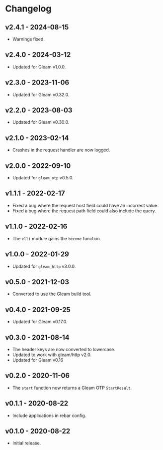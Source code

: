 # Changelog

## v2.4.1 - 2024-08-15

- Warnings fixed.

## v2.4.0 - 2024-03-12

- Updated for Gleam v1.0.0.

## v2.3.0 - 2023-11-06

- Updated for Gleam v0.32.0.

## v2.2.0 - 2023-08-03

- Updated for Gleam v0.30.0.

## v2.1.0 - 2023-02-14

- Crashes in the request handler are now logged.

## v2.0.0 - 2022-09-10

- Updated for `gleam_otp` v0.5.0.

## v1.1.1 - 2022-02-17

- Fixed a bug where the request host field could have an incorrect value.
- Fixed a bug where the request path field could also include the query.

## v1.1.0 - 2022-02-16

- The `elli` module gains the `become` function.

## v1.0.0 - 2022-01-29

- Updated for `gleam_http` v3.0.0.

## v0.5.0 - 2021-12-03

- Converted to use the Gleam build tool.

## v0.4.0 - 2021-09-25

- Updated for Gleam v0.17.0.

## v0.3.0 - 2021-08-14

- The header keys are now converted to lowercase.
- Updated to work with gleam/http v2.0.
- Updated for Gleam v0.16

## v0.2.0 - 2020-11-06

- The `start` function now returns a Gleam OTP `StartResult`.

## v0.1.1 - 2020-08-22

- Include applications in rebar config.

## v0.1.0 - 2020-08-22

- Initial release.
